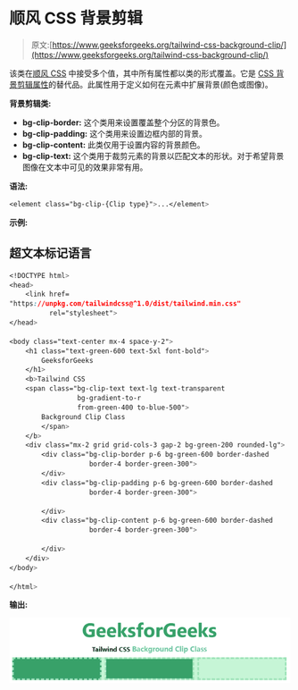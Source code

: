 # 顺风 CSS 背景剪辑

> 原文:[https://www.geeksforgeeks.org/tailwind-css-background-clip/](https://www.geeksforgeeks.org/tailwind-css-background-clip/)

该类在[顺风 CSS](https://www.geeksforgeeks.org/css-tailwind-introduction/) 中接受多个值，其中所有属性都以类的形式覆盖。它是 [CSS 背景剪辑属性](https://www.geeksforgeeks.org/css-background-clip-property/)的替代品。此属性用于定义如何在元素中扩展背景(颜色或图像)。

**背景剪辑类:**

*   **bg-clip-border:** 这个类用来设置覆盖整个分区的背景色。
*   **bg-clip-padding:** 这个类用来设置边框内部的背景。
*   **bg-clip-content:** 此类仅用于设置内容的背景颜色。
*   **bg-clip-text:** 这个类用于裁剪元素的背景以匹配文本的形状。对于希望背景图像在文本中可见的效果非常有用。

**语法:**

```css
<element class="bg-clip-{Clip type}">...</element>
```

**示例:**

## 超文本标记语言

```css
<!DOCTYPE html> 
<head> 
    <link href=
"https://unpkg.com/tailwindcss@^1.0/dist/tailwind.min.css" 
          rel="stylesheet"> 
</head> 

<body class="text-center mx-4 space-y-2"> 
    <h1 class="text-green-600 text-5xl font-bold">
        GeeksforGeeks
    </h1> 
    <b>Tailwind CSS 
    <span class="bg-clip-text text-lg text-transparent 
                 bg-gradient-to-r
                 from-green-400 to-blue-500">
        Background Clip Class
        </span>
    </b> 
    <div class="mx-2 grid grid-cols-3 gap-2 bg-green-200 rounded-lg">
        <div class="bg-clip-border p-6 bg-green-600 border-dashed
                    border-4 border-green-300">
        </div>
        <div class="bg-clip-padding p-6 bg-green-600 border-dashed
                    border-4 border-green-300">

        </div>
        <div class="bg-clip-content p-6 bg-green-600 border-dashed
                    border-4 border-green-300">

        </div>
    </div>
</body> 

</html> 
```

**输出:**

![](img/516653684ee3c026ada83ae6d741144c.png)